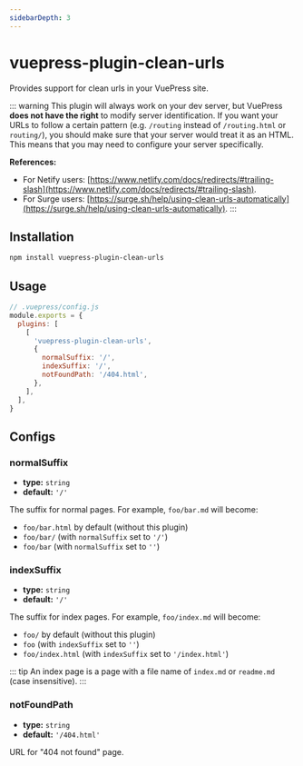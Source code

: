 ```yaml
---
sidebarDepth: 3
---
```


# vuepress-plugin-clean-urls <GitHubLink repo="vuepress/vuepress-plugin-clean-urls"/>

Provides support for clean urls in your VuePress site.

::: warning
This plugin will always work on your dev server, but VuePress **does not have the right** to modify server identification. If you want your URLs to follow a certain pattern (e.g. `/routing` instead of `/routing.html` or `routing/`), you should make sure that your server would treat it as an HTML. This means that you may need to configure your server specifically.

**References:**

- For Netify users: [https://www.netlify.com/docs/redirects/#trailing-slash](https://www.netlify.com/docs/redirects/#trailing-slash).
- For Surge users: [https://surge.sh/help/using-clean-urls-automatically](https://surge.sh/help/using-clean-urls-automatically).
  :::

## Installation

```sh
npm install vuepress-plugin-clean-urls
```

## Usage

```js
// .vuepress/config.js
module.exports = {
  plugins: [
    [
      'vuepress-plugin-clean-urls',
      {
        normalSuffix: '/',
        indexSuffix: '/',
        notFoundPath: '/404.html',
      },
    ],
  ],
}
```

## Configs

### normalSuffix

- **type:** `string`
- **default:** `'/'`

The suffix for normal pages. For example, `foo/bar.md` will become:

- `foo/bar.html` by default (without this plugin)
- `foo/bar/` (with `normalSuffix` set to `'/'`)
- `foo/bar` (with `normalSuffix` set to `''`)

### indexSuffix

- **type:** `string`
- **default:** `'/'`

The suffix for index pages. For example, `foo/index.md` will become:

- `foo/` by default (without this plugin)
- `foo` (with `indexSuffix` set to `''`)
- `foo/index.html` (with `indexSuffix` set to `'/index.html'`)

::: tip
An index page is a page with a file name of `index.md` or `readme.md` (case insensitive).
:::

### notFoundPath

- **type:** `string`
- **default:** `'/404.html'`

URL for "404 not found" page.
